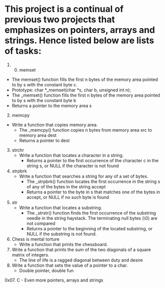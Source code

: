 #  This project is a continual of previous two projects that emphasizes on pointers, arrays and strings. Hence listed below are lists of tasks:
1.  0. memset
 * The  memset() function fills the first n bytes of the memory area pointed to by s with the
       constant byte c.
 * Prototype: char *_memset(char *s, char b, unsigned int n);
 * The _memset() function fills the first n bytes of the memory area pointed to by s with the constant byte b
 * Returns a pointer to the memory area s
2. memcpy
  * Write a function that copies memory area.
       - The _memcpy() function copies n bytes from memory area src to memory area dest
       - Returns a pointer to dest
3. strchr
    * Write a function that locates a character in a string.
        * Returns a pointer to the first occurrence of the character c in the string s, or NULL if the character is not found
4. strpbrk
    * Write a function that searches a string for any of a set of bytes.
        * The _strpbrk() function locates the first occurrence in the string s of any of the bytes in the string accept
        * Returns a pointer to the byte in s that matches one of the bytes in accept, or NULL if no such byte is found
5. str
    * Write a function that locates a substring.
        * The _strstr() function finds the first occurrence of the substring needle in the string haystack. The terminating null bytes (\0) are not compared 
        * Returns a pointer to the beginning of the located substring, or NULL if the substring is not found.
6. Chess is mental torture
    * Write a function that prints the chessboard.
7. Write a function that prints the sum of the two diagonals of a square matrix of integers.
    * The line of life is a ragged diagonal between duty and desire
8. Write a function that sets the value of a pointer to a char.
    * Double pointer, double fun
  
    
0x07. C - Even more pointers, arrays and strings
